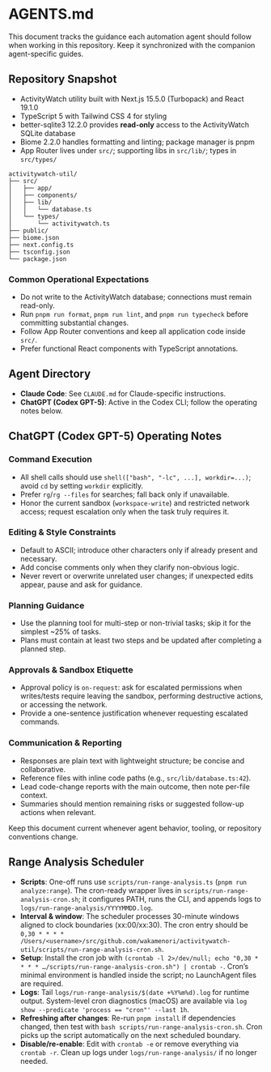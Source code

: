 # AGENTS.md

This document tracks the guidance each automation agent should follow when working in this repository. Keep it synchronized with the companion agent-specific guides.

## Repository Snapshot

- ActivityWatch utility built with Next.js 15.5.0 (Turbopack) and React 19.1.0
- TypeScript 5 with Tailwind CSS 4 for styling
- better-sqlite3 12.2.0 provides **read-only** access to the ActivityWatch SQLite database
- Biome 2.2.0 handles formatting and linting; package manager is pnpm
- App Router lives under `src/`; supporting libs in `src/lib/`; types in `src/types/`

```
activitywatch-util/
├── src/
│   ├── app/
│   ├── components/
│   ├── lib/
│   │   └── database.ts
│   └── types/
│       └── activitywatch.ts
├── public/
├── biome.json
├── next.config.ts
├── tsconfig.json
└── package.json
```

### Common Operational Expectations

- Do not write to the ActivityWatch database; connections must remain read-only.
- Run `pnpm run format`, `pnpm run lint`, and `pnpm run typecheck` before committing substantial changes.
- Follow App Router conventions and keep all application code inside `src/`.
- Prefer functional React components with TypeScript annotations.

## Agent Directory

- **Claude Code**: See `CLAUDE.md` for Claude-specific instructions.
- **ChatGPT (Codex GPT-5)**: Active in the Codex CLI; follow the operating notes below.

## ChatGPT (Codex GPT-5) Operating Notes

### Command Execution

- All shell calls should use `shell(["bash", "-lc", ...], workdir=...)`; avoid `cd` by setting `workdir` explicitly.
- Prefer `rg`/`rg --files` for searches; fall back only if unavailable.
- Honor the current sandbox (`workspace-write`) and restricted network access; request escalation only when the task truly requires it.

### Editing & Style Constraints

- Default to ASCII; introduce other characters only if already present and necessary.
- Add concise comments only when they clarify non-obvious logic.
- Never revert or overwrite unrelated user changes; if unexpected edits appear, pause and ask for guidance.

### Planning Guidance

- Use the planning tool for multi-step or non-trivial tasks; skip it for the simplest ~25% of tasks.
- Plans must contain at least two steps and be updated after completing a planned step.

### Approvals & Sandbox Etiquette

- Approval policy is `on-request`: ask for escalated permissions when writes/tests require leaving the sandbox, performing destructive actions, or accessing the network.
- Provide a one-sentence justification whenever requesting escalated commands.

### Communication & Reporting

- Responses are plain text with lightweight structure; be concise and collaborative.
- Reference files with inline code paths (e.g., `src/lib/database.ts:42`).
- Lead code-change reports with the main outcome, then note per-file context.
- Summaries should mention remaining risks or suggested follow-up actions when relevant.

Keep this document current whenever agent behavior, tooling, or repository conventions change.

## Range Analysis Scheduler

- **Scripts**: One-off runs use `scripts/run-range-analysis.ts` (`pnpm run analyze:range`). The cron-ready wrapper lives in `scripts/run-range-analysis-cron.sh`; it configures PATH, runs the CLI, and appends logs to `logs/run-range-analysis/YYYYMMDD.log`.
- **Interval & window**: The scheduler processes 30-minute windows aligned to clock boundaries (xx:00/xx:30). The cron entry should be `0,30 * * * * /Users/<username>/src/github.com/wakamenori/activitywatch-util/scripts/run-range-analysis-cron.sh`.
- **Setup**: Install the cron job with `(crontab -l 2>/dev/null; echo "0,30 * * * * …/scripts/run-range-analysis-cron.sh") | crontab -`. Cron’s minimal environment is handled inside the script; no LaunchAgent files are required.
- **Logs**: Tail `logs/run-range-analysis/$(date +%Y%m%d).log` for runtime output. System-level cron diagnostics (macOS) are available via `log show --predicate 'process == "cron"' --last 1h`.
- **Refreshing after changes**: Re-run `pnpm install` if dependencies changed, then test with `bash scripts/run-range-analysis-cron.sh`. Cron picks up the script automatically on the next scheduled boundary.
- **Disable/re-enable**: Edit with `crontab -e` or remove everything via `crontab -r`. Clean up logs under `logs/run-range-analysis/` if no longer needed.

